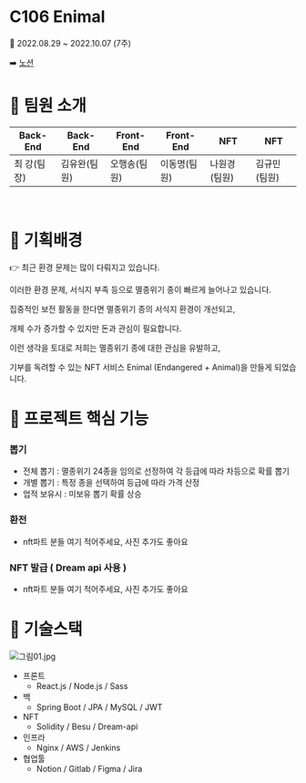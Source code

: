 # C106 Enimal

📢 2022.08.29 ~ 2022.10.07 (7주)

:arrow_right: [노션](https://selective-spectrum-c0a.notion.site/Enimal-09dba286b744472f8854dcf122d9e313)
# 🍯 팀원 소개

|Back-End|Back-End|Front-End|Front-End|NFT|NFT|
|-----|---|---|---|---|---|
|최 강(팀장)|김유완(팀원)|오행송(팀원)|이동명(팀원)|나원경(팀원)|김규민(팀원)|
<br/>

# 🐣 기획배경

<aside>
👉 최근 환경 문제는 많이 다뤄지고 있습니다.

이러한 환경 문제, 서식지 부족 등으로 멸종위기 종이 빠르게 늘어나고 있습니다. 

집중적인 보전 활동을 한다면 멸종위기 종의 서식지 환경이 개선되고, 

개체 수가 증가할 수 있지만 돈과 관심이 필요합니다. 

이런 생각을 토대로 저희는 멸종위기 종에 대한 관심을 유발하고, 

기부를 독려할 수 있는 NFT 서비스 Enimal (Endangered + Animal)을 만들게 되었습니다.

</aside>

# 🐑 프로젝트 핵심 기능


### 뽑기

- 전체 뽑기 : 멸종위기 24종을 임의로 선정하여 각 등급에 따라 차등으로 확률 뽑기
- 개별 뽑기 : 특정 종을 선택하여 등급에 따라 가격 산정
- 업적 보유시 : 미보유 뽑기 확률 상승

### 환전

- nft파트 분들 여기 적어주세요, 사진 추가도 좋아요

### NFT 발급 ( Dream api 사용 )

- nft파트 분들 여기 적어주세요, 사진 추가도 좋아요

# 🐇 기술스택


![그림01.jpg](https://s3-us-west-2.amazonaws.com/secure.notion-static.com/549f89bf-4882-4b68-9f25-b2b08a9e39c7/%EA%B7%B8%EB%A6%BC01.jpg)

- 프론트
    - React.js / Node.js / Sass
- 백
    - Spring Boot / JPA / MySQL / JWT
- NFT
    - Solidity / Besu / Dream-api
- 인프라
    - Nginx / AWS / Jenkins
- 협업툴
    - Notion / Gitlab / Figma / Jira


